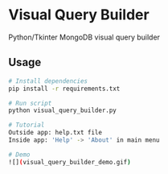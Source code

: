 # Visual Query Builder
Python/Tkinter MongoDB visual query builder

## Usage

```bash
# Install dependencies
pip install -r requirements.txt

# Run script
python visual_query_builder.py

# Tutorial
Outside app: help.txt file
Inside app: 'Help' -> 'About' in main menu

# Demo
![](visual_query_builder_demo.gif)
```

